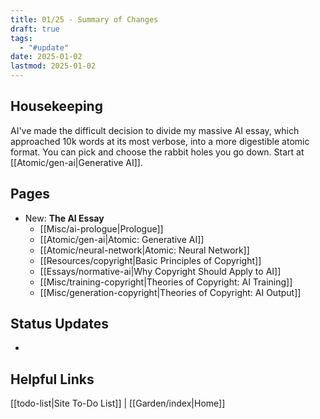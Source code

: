 ```yaml
---
title: 01/25 - Summary of Changes
draft: true
tags:
  - "#update"
date: 2025-01-02
lastmod: 2025-01-02
---
```

## Housekeeping
AI've made the difficult decision to divide my massive AI essay, which approached 10k words at its most verbose, into a more digestible atomic format. You can pick and choose the rabbit holes you go down. Start at [[Atomic/gen-ai|Generative AI]].
## Pages
- New: **The AI Essay**
	- [[Misc/ai-prologue|Prologue]]
	- [[Atomic/gen-ai|Atomic: Generative AI]]
	- [[Atomic/neural-network|Atomic: Neural Network]]
	- [[Resources/copyright|Basic Principles of Copyright]]
	- [[Essays/normative-ai|Why Copyright Should Apply to AI]]
	- [[Misc/training-copyright|Theories of Copyright: AI Training]]
	- [[Misc/generation-copyright|Theories of Copyright: AI Output]]
## Status Updates
- 
## Helpful Links
[[todo-list|Site To-Do List]] | [[Garden/index|Home]]

